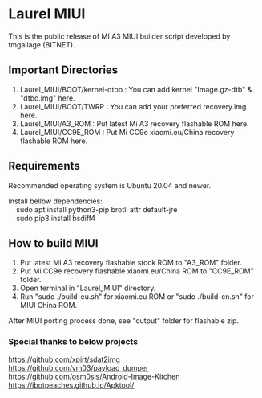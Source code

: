 # Laurel MIUI

This is the public release of MI A3 MIUI builder script developed by tmgallage (BITNET).

## Important Directories

1. Laurel_MIUI/BOOT/kernel-dtbo : You can add kernel "Image.gz-dtb" & "dtbo.img" here.
2. Laurel_MIUI/BOOT/TWRP        : You can add your preferred recovery.img here.
3. Laurel_MIUI/A3_ROM           : Put latest Mi A3 recovery flashable ROM here.
4. Laurel_MIUI/CC9E_ROM         : Put Mi CC9e xiaomi.eu/China recovery flashable ROM here.

## Requirements

Recommended operating system is Ubuntu 20.04 and newer.

Install bellow dependencies:  
&nbsp;&nbsp;&nbsp;&nbsp;sudo apt install python3-pip brotli attr default-jre  
&nbsp;&nbsp;&nbsp;&nbsp;sudo pip3 install bsdiff4

## How to build MIUI

1. Put latest Mi A3 recovery flashable stock ROM to "A3_ROM" folder.
2. Put Mi CC9e recovery flashable xiaomi.eu/China ROM to "CC9E_ROM" folder.
3. Open terminal in "Laurel_MIUI" directory.
4. Run "sudo ./build-eu.sh" for xiaomi.eu ROM or "sudo ./build-cn.sh" for MIUI China ROM.

After MIUI porting process done, see "output" folder for flashable zip.

### Special thanks to below projects
https://github.com/xpirt/sdat2img  
https://github.com/vm03/payload_dumper  
https://github.com/osm0sis/Android-Image-Kitchen  
https://ibotpeaches.github.io/Apktool/  
